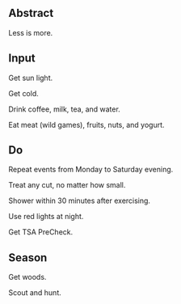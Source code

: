 ## Abstract

Less is more.

## Input

Get sun light.

Get cold.

Drink coffee, milk, tea, and water.

Eat meat (wild games), fruits, nuts, and yogurt.

## Do

Repeat events from Monday to Saturday evening.

Treat any cut, no matter how small.

Shower within 30 minutes after exercising.

Use red lights at night.

Get TSA PreCheck.

## Season

Get woods.

Scout and hunt.
